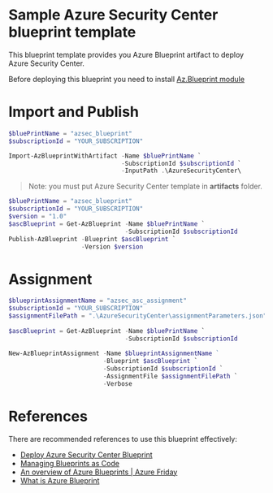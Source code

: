 # Sample Azure Security Center blueprint template

This blueprint template provides you Azure Blueprint artifact to deploy Azure Security Center. 

Before deploying this blueprint you need to install [Az.Blueprint module](https://powershellgallery.com/packages/Az.Blueprint/)

# Import and Publish

```powershell
$bluePrintName = "azsec_blueprint"
$subscriptionId = "YOUR_SUBSCRIPTION"

Import-AzBlueprintWithArtifact -Name $bluePrintName `
                               -SubscriptionId $subscriptionId `
                               -InputPath .\AzureSecurityCenter\
```

> Note: you must put Azure Security Center template in **artifacts** folder.

```powershell
$bluePrintName = "azsec_blueprint"
$subscriptionId = "YOUR_SUBSCRIPTION"
$version = "1.0"
$ascBlueprint = Get-AzBlueprint -Name $bluePrintName `
                                -SubscriptionId $subscriptionId
Publish-AzBlueprint -Blueprint $ascBlueprint `
                    -Version $version
```
# Assignment

```powershell
$blueprintAssignmentName = "azsec_asc_assignment"
$subscriptionId = "YOUR_SUBSCRIPTION"
$assignmentFilePath = ".\AzureSecurityCenter\assignmentParameters.json"
 
$ascBlueprint = Get-AzBlueprint -Name $bluePrintName `
                                -SubscriptionId $subscriptionId
                                
New-AzBlueprintAssignment -Name $blueprintAssignmentName ` 
                          -Blueprint $ascBlueprint `
                          -SubscriptionId $subscriptionId `
                          -AssignmentFile $assignmentFilePath `
                          -Verbose
```

# References
There are recommended references to use this blueprint effectively:
- [Deploy Azure Security Center Blueprint](https://azsec.azurewebsites.net/2019/12/30/deploy-azure-security-center-blueprint/)
- [Managing Blueprints as Code](https://github.com/Azure/azure-blueprints/blob/master/README.md)
- [An overview of Azure Blueprints | Azure Friday](https://www.youtube.com/watch?v=cQ9D-d6KkMY)
- [What is Azure Blueprint](https://docs.microsoft.com/en-us/azure/governance/blueprints/overview)
